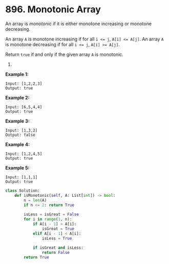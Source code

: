 # 896. Monotonic Array

An array is _monotonic_ if it is either monotone increasing or monotone decreasing.

An array `A` is monotone increasing if for all `i <= j`, `A[i] <= A[j]`.  An array `A` is monotone decreasing if for all `i <= j`, `A[i] >= A[j]`.

Return `true` if and only if the given array `A` is monotonic.

1. 
**Example 1:**

```text
Input: [1,2,2,3]
Output: true
```

**Example 2:**

```text
Input: [6,5,4,4]
Output: true
```

**Example 3:**

```text
Input: [1,3,2]
Output: false
```

**Example 4:**

```text
Input: [1,2,4,5]
Output: true
```

**Example 5:**

```text
Input: [1,1,1]
Output: true
```

```python
class Solution:
    def isMonotonic(self, A: List[int]) -> bool:
        n = len(A)
        if n <= 2: return True
				
        isLess = isGreat = False
        for i in range(1, n):
            if A[i - 1] > A[i]:
                isGreat = True
            elif A[i - 1] < A[i]:
                isLess = True
                
            if isGreat and isLess:
                return False
        return True
```

